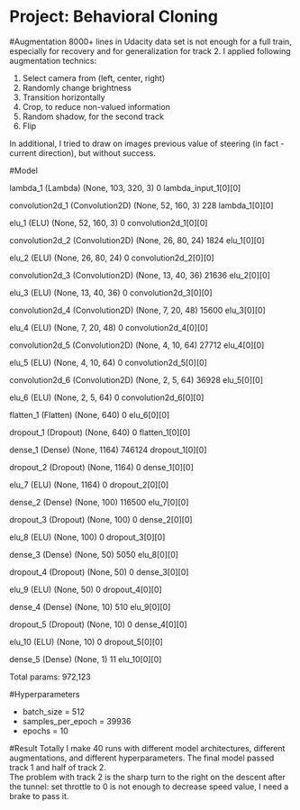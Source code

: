 Project: Behavioral Cloning
====================
#Augmentation
8000+ lines in Udacity data set is not enough for a full train, especially for recovery and for generalization for track 2. I applied following augmentation technics:   
1. Select camera from (left, center, right)  
2. Randomly change brightness  
3. Transition horizontally  
4. Crop, to reduce non-valued information  
5. Random shadow, for the second track  
6. Flip  

In additional, I tried to draw on images previous value of steering (in fact - current direction),  but without success.  

#Model
                     
lambda_1 (Lambda)                (None, 103, 320, 3)   0           lambda_input_1[0][0]             

convolution2d_1 (Convolution2D)  (None, 52, 160, 3)    228         lambda_1[0][0]                   

elu_1 (ELU)                      (None, 52, 160, 3)    0           convolution2d_1[0][0]            

convolution2d_2 (Convolution2D)  (None, 26, 80, 24)    1824        elu_1[0][0]                      

elu_2 (ELU)                      (None, 26, 80, 24)    0           convolution2d_2[0][0]            

convolution2d_3 (Convolution2D)  (None, 13, 40, 36)    21636       elu_2[0][0]                      

elu_3 (ELU)                      (None, 13, 40, 36)    0           convolution2d_3[0][0]            

convolution2d_4 (Convolution2D)  (None, 7, 20, 48)     15600       elu_3[0][0]                      

elu_4 (ELU)                      (None, 7, 20, 48)     0           convolution2d_4[0][0]            

convolution2d_5 (Convolution2D)  (None, 4, 10, 64)     27712       elu_4[0][0]                      

elu_5 (ELU)                      (None, 4, 10, 64)     0           convolution2d_5[0][0]            

convolution2d_6 (Convolution2D)  (None, 2, 5, 64)      36928       elu_5[0][0]                      

elu_6 (ELU)                      (None, 2, 5, 64)      0           convolution2d_6[0][0]            

flatten_1 (Flatten)              (None, 640)           0           elu_6[0][0]                      

dropout_1 (Dropout)              (None, 640)           0           flatten_1[0][0]                  

dense_1 (Dense)                  (None, 1164)          746124      dropout_1[0][0]                  

dropout_2 (Dropout)              (None, 1164)          0           dense_1[0][0]                    

elu_7 (ELU)                      (None, 1164)          0           dropout_2[0][0]                  

dense_2 (Dense)                  (None, 100)           116500      elu_7[0][0]                      

dropout_3 (Dropout)              (None, 100)           0           dense_2[0][0]                    

elu_8 (ELU)                      (None, 100)           0           dropout_3[0][0]                  

dense_3 (Dense)                  (None, 50)            5050        elu_8[0][0]                      

dropout_4 (Dropout)              (None, 50)            0           dense_3[0][0]                    

elu_9 (ELU)                      (None, 50)            0           dropout_4[0][0]                  

dense_4 (Dense)                  (None, 10)            510         elu_9[0][0]                      

dropout_5 (Dropout)              (None, 10)            0           dense_4[0][0]                    

elu_10 (ELU)                     (None, 10)            0           dropout_5[0][0]                  

dense_5 (Dense)                  (None, 1)             11          elu_10[0][0]                     

Total params: 972,123

#Hyperparameters

* batch_size = 512
* samples_per_epoch = 39936
* epochs = 10

#Result
Totally I make 40 runs with different model architectures, different augmentations, and different hyperparameters. The final model passed track 1 and half of track 2.  
The problem with track 2 is the sharp turn to the right on the descent after the tunnel: set throttle to 0 is not enough to decrease speed value, I need a brake to pass it. 

